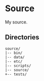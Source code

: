 # Source
My source.

## Directories

```
source/
|-- bin/
|-- data/
|-- etc/
|-- scripts/
|-- source/
+-- tests/
```
